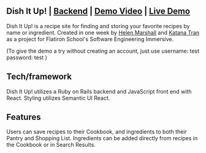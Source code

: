 ## Dish It Up! | [Backend](https://github.com/marshallhelenm/dish-it-up-backend) | [Demo Video](https://www.loom.com/share/4473e97dd4b64107b6b9874d57777ef0) | [Live Demo](https://dish-it-up.netlify.com/)

Dish It Up! is a recipe site for finding and storing your favorite recipes by name or ingredient. Created in one week by [Helen Marshall](https://github.com/marshallhelenm) and [Katana Tran](https://github.com/wildfire132) as a project for Flatiron School's Software Engineering Immersive.

(To give the demo a try without creating an account, just use username: test password: test )

## Tech/framework
Dish It Up! utilizes a Ruby on Rails backend and JavaScript front end with React. Styling utilizes Semantic UI React.

## Features
Users can save recipes to their Cookbook, and ingredients to both their Pantry and Shopping List. Ingredients can be added directly from recipes in the Cookbook or in Search Results.

